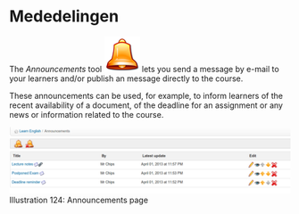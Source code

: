 # Mededelingen

The _Announcements_ tool ![](../../.gitbook/assets/graphics226.png) lets you send a message by e-mail to your learners and/or publish an message directly to the course.

These announcements can be used, for example, to inform learners of the recent availability of a document, of the deadline for an assignment or any news or information related to the course.

![](../../.gitbook/assets/images163%20%281%29.png)Illustration 124: Announcements page

